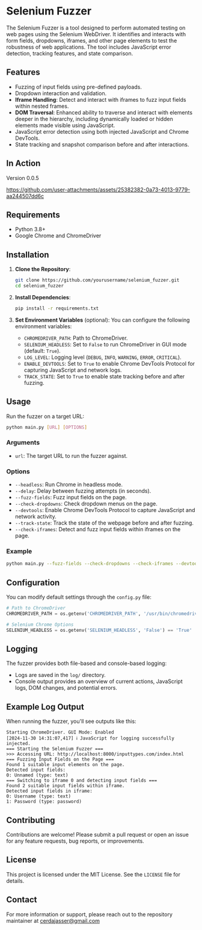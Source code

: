 
# Selenium Fuzzer

The Selenium Fuzzer is a tool designed to perform automated testing on web pages using the Selenium WebDriver. It identifies and interacts with form fields, dropdowns, iframes, and other page elements to test the robustness of web applications. The tool includes JavaScript error detection, tracking features, and state comparison.

## Features

- Fuzzing of input fields using pre-defined payloads.
- Dropdown interaction and validation.
- **Iframe Handling**: Detect and interact with iframes to fuzz input fields within nested frames.
- **DOM Traversal**: Enhanced ability to traverse and interact with elements deeper in the hierarchy, including dynamically loaded or hidden elements made visible using JavaScript.
- JavaScript error detection using both injected JavaScript and Chrome DevTools.
- State tracking and snapshot comparison before and after interactions.

## In Action 

Version 0.0.5

https://github.com/user-attachments/assets/25382382-0a73-4013-9779-aa244507dd6c


## Requirements

- Python 3.8+
- Google Chrome and ChromeDriver

## Installation

1. **Clone the Repository**:
   ```bash
   git clone https://github.com/yourusername/selenium_fuzzer.git
   cd selenium_fuzzer
   ```

2. **Install Dependencies**:
   ```bash
   pip install -r requirements.txt
   ```

3. **Set Environment Variables** (optional):
   You can configure the following environment variables:
   - `CHROMEDRIVER_PATH`: Path to ChromeDriver.
   - `SELENIUM_HEADLESS`: Set to `False` to run ChromeDriver in GUI mode (default: `True`).
   - `LOG_LEVEL`: Logging level (`DEBUG`, `INFO`, `WARNING`, `ERROR`, `CRITICAL`).
   - `ENABLE_DEVTOOLS`: Set to `True` to enable Chrome DevTools Protocol for capturing JavaScript and network logs.
   - `TRACK_STATE`: Set to `True` to enable state tracking before and after fuzzing.

## Usage

Run the fuzzer on a target URL:

```bash
python main.py [URL] [OPTIONS]
```

### Arguments

- `url`: The target URL to run the fuzzer against.

### Options

- `--headless`: Run Chrome in headless mode.
- `--delay`: Delay between fuzzing attempts (in seconds).
- `--fuzz-fields`: Fuzz input fields on the page.
- `--check-dropdowns`: Check dropdown menus on the page.
- `--devtools`: Enable Chrome DevTools Protocol to capture JavaScript and network activity.
- `--track-state`: Track the state of the webpage before and after fuzzing.
- `--check-iframes`: Detect and fuzz input fields within iframes on the page.

### Example

```bash
python main.py --fuzz-fields --check-dropdowns --check-iframes --devtools http://localhost:8000/index.html
```

## Configuration

You can modify default settings through the `config.py` file:




```python
# Path to ChromeDriver
CHROMEDRIVER_PATH = os.getenv('CHROMEDRIVER_PATH', '/usr/bin/chromedriver')

# Selenium Chrome Options
SELENIUM_HEADLESS = os.getenv('SELENIUM_HEADLESS', 'False') == 'True'  # Run in GUI mode by default
```

## Logging

The fuzzer provides both file-based and console-based logging:

- Logs are saved in the `log/` directory.
- Console output provides an overview of current actions, JavaScript logs, DOM changes, and potential errors.

## Example Log Output

When running the fuzzer, you'll see outputs like this:

```plaintext
Starting ChromeDriver. GUI Mode: Enabled
[2024-11-30 14:31:07,417] ℹ️ JavaScript for logging successfully injected.
=== Starting the Selenium Fuzzer ===
>>> Accessing URL: http://localhost:8000/inputtypes.com/index.html
=== Fuzzing Input Fields on the Page ===
Found 1 suitable input elements on the page.
Detected input fields:
0: Unnamed (type: text)
=== Switching to iframe 0 and detecting input fields ===
Found 2 suitable input fields within iframe.
Detected input fields in iframe:
0: Username (type: text)
1: Password (type: password)
```

## Contributing

Contributions are welcome! Please submit a pull request or open an issue for any feature requests, bug reports, or improvements.

## License

This project is licensed under the MIT License. See the `LICENSE` file for details.

## Contact

For more information or support, please reach out to the repository maintainer at cerdajasser@gmail.com
